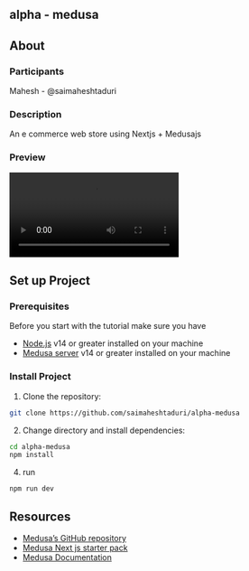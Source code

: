 ## alpha - medusa

## About

### Participants
Mahesh - @saimaheshtaduri

### Description

An e commerce web store using Nextjs + Medusajs

### Preview

![Demo](https://user-images.githubusercontent.com/53844369/197283633-85511ba1-5e3a-4e6d-922e-324ed1b5c5fd.mp4)


## Set up Project

### Prerequisites
Before you start with the tutorial make sure you have

- [Node.js](https://nodejs.org/en/) v14 or greater installed on your machine
- [Medusa server](https://docs.medusajs.com/quickstart/quick-start/) v14 or greater installed on your machine

### Install Project

1. Clone the repository:

```bash
git clone https://github.com/saimaheshtaduri/alpha-medusa
```

2. Change directory and install dependencies:

```bash
cd alpha-medusa
npm install
```
4.  run
```
npm run dev
```

## Resources
- [Medusa’s GitHub repository](https://github.com/medusajs/medusa)
- [Medusa Next js starter pack](https://docs.medusajs.com/starters/nextjs-medusa-starter/)
- [Medusa Documentation](https://docs.medusajs.com/)
